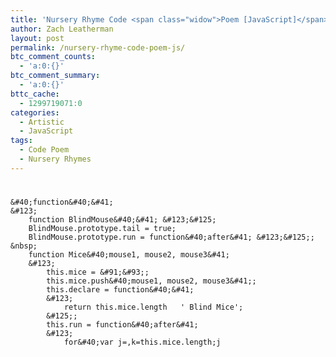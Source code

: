 ```yaml
---
title: 'Nursery Rhyme Code <span class="widow">Poem [JavaScript]</span>'
author: Zach Leatherman
layout: post
permalink: /nursery-rhyme-code-poem-js/
btc_comment_counts:
  - 'a:0:{}'
btc_comment_summary:
  - 'a:0:{}'
bttc_cache:
  - 1299719071:0
categories:
  - Artistic
  - JavaScript
tags:
  - Code Poem
  - Nursery Rhymes
---
```

# 

    &#40;function&#40;&#41;
    &#123;
        function BlindMouse&#40;&#41; &#123;&#125;
        BlindMouse.prototype.tail = true;
        BlindMouse.prototype.run = function&#40;after&#41; &#123;&#125;;
    &nbsp;
        function Mice&#40;mouse1, mouse2, mouse3&#41;
        &#123;
            this.mice = &#91;&#93;;
            this.mice.push&#40;mouse1, mouse2, mouse3&#41;;
            this.declare = function&#40;&#41;
            &#123;
                return this.mice.length   ' Blind Mice';
            &#125;;
            this.run = function&#40;after&#41;
            &#123;
                for&#40;var j=,k=this.mice.length;j
